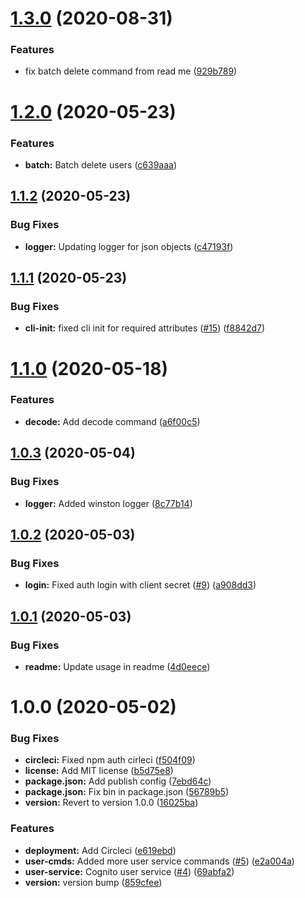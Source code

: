 # [1.3.0](https://github.com/sungly/cognito-cli/compare/v1.2.0...v1.3.0) (2020-08-31)


### Features

* fix batch delete command from read me ([929b789](https://github.com/sungly/cognito-cli/commit/929b7891a1558e33d5179670194f8c8d71dc996a))

# [1.2.0](https://github.com/sungly/cognito-cli/compare/v1.1.2...v1.2.0) (2020-05-23)


### Features

* **batch:** Batch delete users ([c639aaa](https://github.com/sungly/cognito-cli/commit/c639aaa1da86aad7f2f2ce20fe9e9e3a1b10eac1))

## [1.1.2](https://github.com/sungly/cognito-cli/compare/v1.1.1...v1.1.2) (2020-05-23)


### Bug Fixes

* **logger:** Updating logger for json objects ([c47193f](https://github.com/sungly/cognito-cli/commit/c47193f1c3da115264a7a31b01b0bb330e8d00a5))

## [1.1.1](https://github.com/sungly/cognito-cli/compare/v1.1.0...v1.1.1) (2020-05-23)


### Bug Fixes

* **cli-init:** fixed cli init for required attributes ([#15](https://github.com/sungly/cognito-cli/issues/15)) ([f8842d7](https://github.com/sungly/cognito-cli/commit/f8842d77890475a6ca24822f88f276afccf64b04))

# [1.1.0](https://github.com/sungly/cognito-cli/compare/v1.0.3...v1.1.0) (2020-05-18)


### Features

* **decode:** Add decode command ([a6f00c5](https://github.com/sungly/cognito-cli/commit/a6f00c59d7f4a8f149abfd9e179b6819465291e5))

## [1.0.3](https://github.com/sungly/cognito-cli/compare/v1.0.2...v1.0.3) (2020-05-04)


### Bug Fixes

* **logger:** Added winston logger ([8c77b14](https://github.com/sungly/cognito-cli/commit/8c77b14abfc7a8c095c54f39f3fd7f4f9516b526))

## [1.0.2](https://github.com/sungly/cognito-cli/compare/v1.0.1...v1.0.2) (2020-05-03)


### Bug Fixes

* **login:** Fixed auth login with client secret ([#9](https://github.com/sungly/cognito-cli/issues/9)) ([a908dd3](https://github.com/sungly/cognito-cli/commit/a908dd38ac52a58ce8c9faca2fb7b0eb73c8bda4))

## [1.0.1](https://github.com/sungly/cognito-cli/compare/v1.0.0...v1.0.1) (2020-05-03)


### Bug Fixes

* **readme:** Update usage in readme ([4d0eece](https://github.com/sungly/cognito-cli/commit/4d0eece05b2708cc9a1236c94b03cc4ef5dbfbcb))

# 1.0.0 (2020-05-02)


### Bug Fixes

* **circleci:** Fixed npm auth cirleci ([f504f09](https://github.com/sungly/cognito-cli/commit/f504f0912fcf9e08ad5eff3bdac94d3e088cd6c1))
* **license:** Add MIT license ([b5d75e8](https://github.com/sungly/cognito-cli/commit/b5d75e807449341d24b2f188798f03fc0656cd20))
* **package.json:** Add publish config ([7ebd64c](https://github.com/sungly/cognito-cli/commit/7ebd64c4020887a3b24c8c785b02ed1d6dc0c817))
* **package.json:** Fix bin in package.json ([56789b5](https://github.com/sungly/cognito-cli/commit/56789b5933d2e357b7f7758a22720a9b58c74f69))
* **version:** Revert to version 1.0.0 ([16025ba](https://github.com/sungly/cognito-cli/commit/16025ba420b3f326e4bdafb3fef458919c35c8f2))


### Features

* **deployment:** Add Circleci ([e619ebd](https://github.com/sungly/cognito-cli/commit/e619ebdcc508128808179aaf35b3a934a8eb8c3c))
* **user-cmds:** Added more user service commands ([#5](https://github.com/sungly/cognito-cli/issues/5)) ([e2a004a](https://github.com/sungly/cognito-cli/commit/e2a004a19fc748e7c84624bc62d4490f6dcc1f9e))
* **user-service:** Cognito user service ([#4](https://github.com/sungly/cognito-cli/issues/4)) ([69abfa2](https://github.com/sungly/cognito-cli/commit/69abfa2e51dbb59bae464aa1feb4c42869972071))
* **version:** version bump ([859cfee](https://github.com/sungly/cognito-cli/commit/859cfeefb1b225980130f1691d186b307e6ed762))
